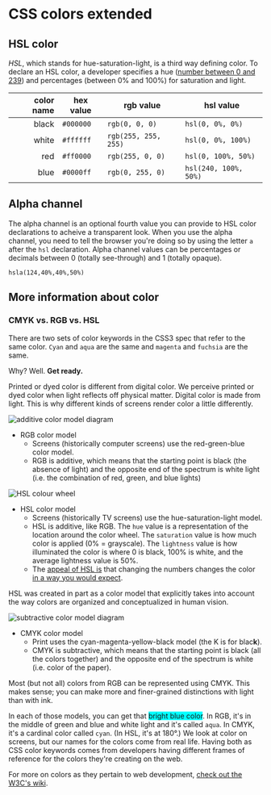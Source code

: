 # CSS colors extended

## HSL color
_HSL_, which stands for hue-saturation-light, is a third way defining color. To declare an HSL color, a developer specifies a hue ([number between 0 and 239](https://stackoverflow.com/questions/1290190/why-are-max-values-for-saturation-and-hue-are-240-and-239-respectively)) and percentages (between 0% and 100%) for saturation and light.

| color name | hex value | rgb value| hsl value|
| ---: | --- | --- |---|
| black | `#000000` | `rgb(0, 0, 0)`| `hsl(0, 0%, 0%)`|
| white| `#ffffff` | `rgb(255, 255, 255)`| `hsl(0, 0%, 100%)`|
| red| `#ff0000` | `rgb(255, 0, 0)`| `hsl(0, 100%, 50%)`|
| blue| `#0000ff` |`rgb(0, 255, 0)` | `hsl(240, 100%, 50%)`|


## Alpha channel
The alpha channel is an optional fourth value you can provide to HSL color declarations to acheive a transparent look. When you use the alpha channel, you need to tell the browser you're doing so by using the letter `a` after the `hsl` declaration. Alpha channel values can be percentages or decimals between 0 (totally see-through) and 1 (totally opaque).

`hsla(124,40%,40%,50%)`

## More information about color

### CMYK vs. RGB vs. HSL
There are two sets of color keywords in the CSS3 spec that refer to the same color. `Cyan` and `aqua` are the same and `magenta` and `fuchsia` are the same.

Why? Well. **Get ready.**

Printed or dyed color is different from digital color. We perceive printed or dyed color when light reflects off physical matter. Digital color is made from light. This is why different kinds of screens render color a little differently.

![additive color model diagram](http://www.mobiliodevelopment.com/wp-content/uploads/2012/04/RGB-colors.gif)
* RGB color model
  * Screens (historically computer screens) use the red-green-blue color model. 
  * RGB is additive, which means that the starting point is black (the absence of light) and the opposite end of the spectrum is white light (i.e. the combination of red, green, and blue lights)

![HSL colour wheel](https://uwdigipub.files.wordpress.com/2014/11/hsl-color-wheel-pagespeed-ce-if6-exzipy.png)

* HSL color model
  * Screens (historically TV screens) use the hue-saturation-light model.
  * HSL is additive, like RGB. The `hue` value is a representation of the location around the color wheel. The `saturation` value is how much color is applied (0% = grayscale). The `lightness` value is how illuminated the color is where 0 is black, 100% is white, and the average lightness value is 50%.
  * The [appeal of HSL is](https://www.w3.org/wiki/CSS3/Color/HSL) that changing the numbers changes the color [in a way you would expect](https://css-tricks.com/examples/HSLaExplorer/). 

HSL was created in part as a color model that explicitly takes into account the way colors are organized and conceptualized in human vision. 

![subtractive color model diagram](http://archive.xaraxone.com/webxealot/workbook40/color_01.gif)

* CMYK color model
  * Print uses the cyan-magenta-yellow-black model (the K is for blac**k**).
  * CMYK is subtractive, which means that the starting point is black (all the colors together) and the opposite end of the spectrum is white (i.e. color of the paper).

Most (but not all) colors from RGB can be represented using CMYK. This makes sense; you can make more and finer-grained distinctions with light than with ink.

In each of those models, you can get that <span style="background-color:cyan;">bright blue color</span>.  In RGB, it's in the middle of green and blue and white light and it's called `aqua`. In CMYK, it's a cardinal color called `cyan`. (In HSL, it's at 180°.) We look at color on screens, but our names for the colors come from real life. Having both as CSS color keywords comes from developers having different frames of reference for the colors they're creating on the web. 

For more on colors as they pertain to web development, [check out the W3C's wiki](https://www.w3.org/wiki/CSS3/Color).